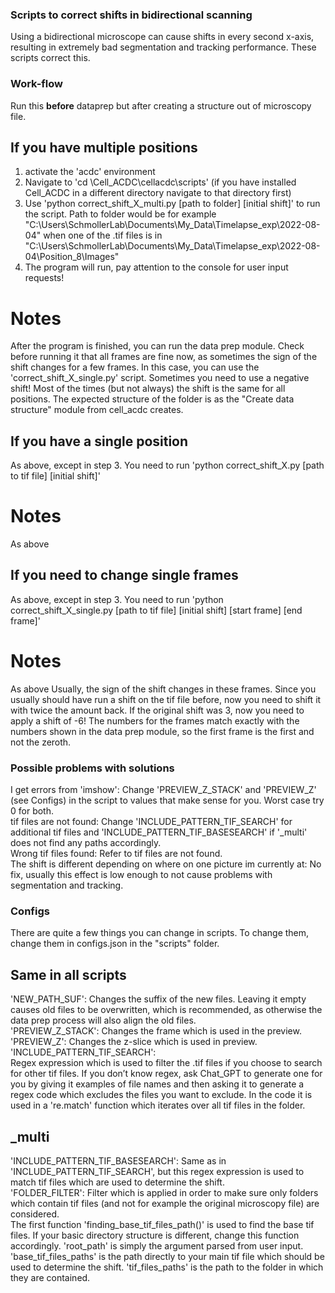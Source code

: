 ### Scripts to correct shifts in bidirectional scanning
Using a bidirectional microscope can cause shifts in every second x-axis, resulting in extremely bad segmentation and tracking performance.
These scripts correct this.
### Work-flow
Run this **before** dataprep but after creating a structure out of microscopy file.
## If you have multiple positions
1. activate the 'acdc' environment
2. Navigate to 'cd \Cell_ACDC\cellacdc\scripts' (if you have installed Cell_ACDC in a different directory navigate to that directory first)
3. Use 'python correct_shift_X_multi.py [path to folder] [initial shift]' to run the script. Path to folder would be for example "C:\Users\SchmollerLab\Documents\My_Data\Timelapse_exp\2022-08-04" when one of the .tif files is in "C:\Users\SchmollerLab\Documents\My_Data\Timelapse_exp\2022-08-04\Position_8\Images"
4. The program will run, pay attention to the console for user input requests!
# Notes
After the program is finished, you can run the data prep module. Check before running it that all frames are fine now, as sometimes the sign of the shift changes for a few frames. In this case, you can use the 'correct_shift_X_single.py' script.
Sometimes you need to use a negative shift!
Most of the times (but not always) the shift is the same for all positions.
The expected structure of the folder is as the "Create data structure" module from cell_acdc creates.

## If you have a single position
As above, except in step 3. You need to run 'python correct_shift_X.py [path to tif file] [initial shift]'
# Notes
As above

## If you need to change single frames
As above, except in step 3. You need to run 'python correct_shift_X_single.py [path to tif file] [initial shift] [start frame] [end frame]'
# Notes
As above
Usually, the sign of the shift changes in these frames. Since you usually should have run a shift on the tif file before, now you need to shift it with twice the amount back. If the original shift was 3, now you need to apply a shift of -6!
The numbers for the frames match exactly with the numbers shown in the data prep module, so the first frame is the first and not the zeroth.

### Possible problems with solutions
I get errors from 'imshow':
Change 'PREVIEW_Z_STACK' and 'PREVIEW_Z' (see Configs) in the script to values that make sense for you. Worst case try 0 for both.  
tif files are not found:
Change 'INCLUDE_PATTERN_TIF_SEARCH' for additional tif files and 'INCLUDE_PATTERN_TIF_BASESEARCH' if '_multi' does not find any paths accordingly.  
Wrong tif files found:
Refer to tif files are not found.  
The shift is different depending on where on one picture im currently at:
No fix, usually this effect is low enough to not cause problems with segmentation and tracking.

### Configs
There are quite a few things you can change in scripts. To change them, change them in configs.json in the "scripts" folder.
## Same in all scripts
'NEW_PATH_SUF':
Changes the suffix of the new files. Leaving it empty causes old files to be overwritten, which is recommended, as otherwise the data prep process will also align the old files.  
'PREVIEW_Z_STACK':
Changes the frame which is used in the preview.  
'PREVIEW_Z':
Changes the z-slice which is used in preview.
'INCLUDE_PATTERN_TIF_SEARCH':  
Regex expression which is used to filter the .tif files if you choose to search for other tif files. If you don’t know regex, ask Chat_GPT to generate one for you by giving it examples of file names and then asking it to generate a regex code which excludes the files you want to exclude. In the code it is used in a 're.match' function which iterates over all tif files in the folder.
## _multi
'INCLUDE_PATTERN_TIF_BASESEARCH':
Same as in 'INCLUDE_PATTERN_TIF_SEARCH', but this regex expression is used to match tif files which are used to determine the shift.  
'FOLDER_FILTER':
Filter which is applied in order to make sure only folders which contain tif files (and not for example the original microscopy file) are considered.  
The first function 'finding_base_tif_files_path()' is used to find the base tif files. If your basic directory structure is different, change this function accordingly. 'root_path' is simply the argument parsed from user input. 'base_tif_files_paths' is the path directly to your main tif file which should be used to determine the shift. 'tif_files_paths' is the path to the folder in which they are contained.

